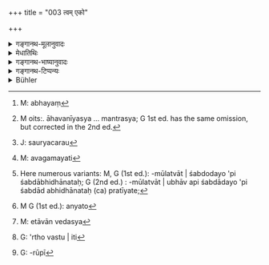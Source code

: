 +++
title = "003 त्वम् एको"

+++

<details><summary>गङ्गानथ-मूलानुवादः</summary>

Thou alone, O Lord, art conversant with what ought to be done, which forms the true import of this entire Veda—which is eternal, inconceivable and not directly cognisable.—(3)


“As a matter of fact, Vidhi is something in the form of what should be done, expressed by the injunctive and such other verbal expressions; and this, in all cases, must be directly expressed by actual words; under the circumstances, what do you mean by saying that there are two kinds of injunction,—that the term ‘one should offer’ denotes something to be done, and the procedure of the offering is indicated by implication in the manner described above?”
</details>

<details><summary>मेधातिथिः</summary>

**त्वम्** एव **एको** ऽसहायो ऽद्वितीयः । **सर्वस्य विधानस्य कार्यतत्वार्थवित्** । **विधानं** शास्त्रं विधीयन्ते ऽनेन कर्माणीति । तस्य **स्वयंभुवो** नित्यस्याकृतकस्यापौरुषेयस्य वेदाख्यस्य । **सर्वस्य** प्रत्यक्षाक्षरस्यानुमेयाक्षरस्य च । "अग्निहोत्रं जुहुयाद् अयं[^५] सहस्रमानव इत्य् एतया[^६] आहवनीयम् उपतिष्ठते" इति प्रत्यक्ष एव वेदो ऽयं होमं विधत्ते । एतयेति च तृतीयया प्रत्यक्षस्यैव मन्त्रस्याहवनीयोपस्थाने विनियोगः । "अष्टकाः कर्तव्याः" इत्य् अत्र तु स्मृत्यानुमीयते वेदः । "बर्हिर् वेदसदनं दामि" इति लिङ्गाद् अनेन बर्हिर् लुनातीति श्रुतेर् अनुमानम् । अयं हि मन्त्रो दर्शपूर्णमासप्रकरणे पठितो बर्हिर् लवनं च तत्राम्नातम् । अनेन मन्त्रेण लुनीयात् इत्य् एतत् तु नास्ति । मन्त्रः पुना रूपाद् बर्हिर्लवनप्रकाशनसमर्थः । प्रकरणात् सामान्यतः सिद्धो दर्शपूर्णमाससंबन्धः । स्वसामर्थ्येन तु बर्हिर्लवने प्रयुज्यते । एष ह्य् अत्र प्रतीतिः । प्रकरणाद् दर्शपूर्णमासाव् अनेन मन्त्रेण कुर्यात् । कथम् इति । यथा शक्नुयाद् इत्य् अनुक्तापि शक्तिः सर्वत्र सहकारिणी । किं च शक्नोति मन्त्रः कर्तुं । बर्हिर्लवनं प्रकाशयितुम् । ततः प्रकरणात् स्वसामर्थ्याच् चानेन मन्त्रेण "बर्हिर् लुनाति" इति बुद्धौ शब्द आगच्छति । सविकल्पकविज्ञानैः पूर्वं शब्दः प्रतीयत इति । स बुद्धिस्थः शब्दो ऽनुमेयो वेद उच्यते । वेदत्वं च तस्य दर्शपूर्णमासवाक्यमन्त्रवाक्याभ्यां श्रुत्यन्तराभ्यां स्वसामर्थ्येनोत्थापितत्वाद् इति कुमारिलपक्षः ।


[^६]:
     M oits:. āhavanīyasya ... mantrasya; G 1st ed. has the same omission, but corrected in the 2nd ed.


[^५]:
     M: abhayaṃ

- अथ वा विधिर् **विधानम्** अनुष्ठानं प्रयोजनसंपत्तिः । तस्य **स्वयंभुवो** नित्यस्यानादिपरंपरायातस्य, स्वयंभुवा वेदेन वा प्रतिपाद्यस्य, **सर्वस्य** श्रूयमाणाक्षरप्रतिपाद्यस्य प्रतिपन्नार्थसामर्थ्यगम्यस्य च । द्विविधो हि वैदिको विधिः । कश्चित् साक्षाच् छब्दप्रतिपाद्य्ः । यथा "सौरं चरुं निर्वपेत् ब्रह्मवर्चसकामः" इति सौर्ये चरौ[^७] ब्रह्मवर्चसकामो ऽधिक्रियते । तस्य चरोर् ब्रह्मवर्चसं साधयत इयम् इतिकर्तव्यता आग्नेयवद् इत्य् अवगम्यते[^८] । उभयत्रापि चेयं प्रतीतिः शब्दावगममूलत्वात्[^९] शब्द एव । उभाव् अपि शब्दाद् अभिधानतः प्रतीयते, तथा अभिधेयप्रतिपत्तितः । विशेषस् तु व्यवधानादिकृतो न शब्दतां विहन्ति । यथा वापीथम् उदकं हस्तेनाभिहतं प्रदेशान्तरम् अभिहन्ति तद् अपि हतसंयोगेनैवाभिहतं भवति न तु साक्षात् । शर्कराणां रेचककर्मण्याद्यप्रयत्नकृता एवोत्प्लुत्योत्प्लुत्य पाताः । तादृशम् एततत् । वैकृते कर्मणि विशिष्टेतिकर्तव्यतासंबन्धः । एवं "विश्वजिता यजेत" इत्य् उत्पत्तिर् नाधिकारशून्यास्तीति स्वर्गकाम इत्य् अधिकारावगतिः प्रतिपन्नार्थसामर्थ्यगम्या । अतो[^१०] वैरूप्यं विधानस्य सर्वस्येतिपदं सर्वस्य तात्पर्यम् एवं रूपं, वेदमूलाः स्मृतय इति ज्ञापयितुम् । द्वितीये चैतद् दर्शयिष्यामः ।


[^१०]:
     M G (1st ed.): anyato


[^९]:
     Here numerous variants: M, G (1st ed.): -mūlatvāt | śabdodayo 'pi śabdābhidhānataḥ; G (2nd ed.) : -mūlatvāt | ubhāv api śabdādayo 'pi śabdād abhidhānataḥ (ca) pratīyate; 


[^८]:
     M: avagamayati


[^७]:
     J: sauryacarau

- <u>ननु</u> लिङ्गादिप्रतिपाद्यो ऽर्थः कर्तव्यतारूपो विधिः । स च सर्वत्र प्रत्यक्षशब्दप्रतिपाद्य एव । तत्र किम् उच्यते द्विविधो हि वैदिको विधिर् इति । निर्वपेद् इति कर्तव्यतावगम्यते । इतिकर्तव्यतार्थसामर्थ्यगम्या उक्तेन प्रकारेण ।

- <u>नैष दोषः</u> । निर्वपेद् यजेतेति न केवले धात्वर्थविषयत्वे ऽवगते परिपूर्णा कर्तव्यता भवति । यावद् अंशान्तराण्य् अधिकारेतिकर्तव्यताप्रयोगरूपाणि नावगतानि । एतैर् अंशैर् विततरूपो विधिः प्रतीयते । अतो ऽंशरूपाण्य् अपि विधिशब्दाभिलप्यतया न विरुद्धानि ।

- एतद् एवाह । **अचिन्त्यस्येति** । अप्रत्यक्षस्येत्य् अर्थः । प्रत्यक्षं ह्य् अनुभूयत इत्य् उच्यते, न चिन्त्यते इति, न स्मर्यत इति । **अप्रमेयस्य** कल्प्यस्य प्रायशः स्मृतिवाक्यमूलस्य । न हि प्रत्यक्षेण प्रमीयते । अतो ऽप्रेमेयस्येत्य् उच्यते । अथ वाप्रमेयस्येयत्तया परिमातुम् अशक्यस्यातिमहत्त्वात् । अनेकशाखाभेदभिन्नो वेदो न शक्यते सर्वैः प्रमातुम् । अत एवाचिन्त्यस्य । यद् अतिबहु तद् दुर्ग्रहत्वाद् अचिन्त्यम् इत्य् उच्यते । यथा च लोके वक्तारो भवन्ति, "अन्येषां का गतिः, चिन्तयितुम् अप्य् एतन् न युज्यते" इति । मनः किल सर्वविषयम् । अयं चातिमहत्त्वात् तस्यापि न विषय इति । पदद्वयेन बाह्यान्तःकरणविषयतया महत्त्वस्य ख्यापनेनाचार्यः प्रोत्साह्यते । त्वयैव केवलेनैवंविधो वेद आगमितो ऽतस् तस्य यः कार्यरूपस् तत्त्वार्थस् तम् वेत्सि जानीषे । 

- कार्यम् अनुष्ठेयम् उच्यते । यत्र पुरुषो ऽनुष्ठातृत्वेन विनियुज्यते- इदं त्वया कर्तव्यम्, इदं त्वया न कर्तव्यम् इत्य्; अग्निहोत्रादि कर्तव्यम् कलञ्जभक्षणादि न कर्तव्यम् । प्रतिषेधो ऽप्य् अनुष्ठानम् एव । यद् ब्राह्मणवधस्याननुष्ठानं तद् एव प्रतिषेधस्यानुष्ठानम् । प्रवृत्तिश् च क्रिया निवृत्तिश् च क्रियेति । न हि परिस्पन्दनमानसाधनसाध्यम् एवानुष्ठानम् उच्यते । किं तर्हि । प्राप्ते तद्रूपे तन्निवृत्तिर् अपि । यथा "हितसेवी चिरायुः" इति । यः प्राप्ते काले भुङ्के ऽप्राप्ते न भुङ्के । अभोजनम् अपि हितम् एव । 

- अथ वा कार्यशब्दः प्रदर्शनार्थो विधेः प्रतिषेधस्य च । एतावद् एव[^११] वेदस्य तत्त्वरूपः पारमार्थिको ऽर्थः । यस् त्व्[^१२] इतिवृत्तसंवर्णनरूपः "सो ऽरोदीद् यद् अरोदीत् तद् रुद्रस्य रुद्रत्वम्" (त्स् १.५.१.१; निर् १०.५) इति स न तत्त्वार्थः, विध्यन्तरेणैकवाक्यत्वात् प्रशंसापरत्वेन स्वार्थनिष्ठत्वाभावात् । अस्ति ह्य् अत्र विध्यन्तरम् "तस्माद् बर्हिषि रजतं न देयम्" (त्स् १.५.१.२) इति । "सो ऽरोदीत्" इत्यादीनि "पुरास्य संवत्सराद् गृहे रोदनं भवति" इत्यन्तानि (स् १.५.१.१–२) तद् एकवाक्यतापन्नानि बर्हिषि रजतदाननिन्दया तत् प्रतिषेधं स्तुवन्ति । तद् उक्तं "साध्ये ऽर्थे वेदः प्रमाणं, न सिद्धरूपे" । अर्थवादानां हि सिद्धरूपो ऽर्थः । न हि तदर्थस्य कर्तव्यता प्रतीयते । विध्युपदेशपरत्वं च प्रतीयते । यदि च स्वार्थपरा अपि स्युस् तदा विधिपरत्वं व्याहन्येत । ततश् च प्रतीयमानैकवाक्यता बाध्येत । न च संभवत्य् एकवाक्यत्वे वाक्यभेदो न्याय्यः । न च साध्यस्य सिद्धार्थपरत्वेनैकवाक्यता घटते । तथा हि न किंचिद् वेदेनोपदिश्यते कर्तव्यम् । अतश् चाप्रमाणम् एव वेदः स्यात् । विध्यर्थता चावगम्यमाना लिङादीनां त्यक्ता स्यात् । तस्मात् कार्यरूपो[^१३] वेदस्य तत्त्वार्थ इति मनुर् भगवान् आह । जैमिनिनाप्य् उक्तं कार्ये ऽर्थे वेदः प्रमाणम् "चोदनालक्षणो ऽर्थो धर्मः" (प्म्स् १.१.२) इति । 


[^१३]:
     G: -rūpī


[^१२]:
     G: 'rtho vastu | iti


[^११]:
     M: etāvān vedasya

- अतश् च निरवशेषपदार्थपरिज्ञानातिशययोगाद् धर्मप्रवचनसामर्थ्यं सिद्धवद् उपादाय, **प्रभो** इत्य् आमन्त्रणम् । "हे प्रभो धर्माभिधानशक्त त्वम् अनुब्रूहि धर्मान्" इति । एवम् अनया त्रिश्लोक्या धर्मान् पृष्ट उत्तरेण श्लोकेन प्रतिजज्ञे ॥ १.३ ॥
</details>

<details><summary>गङ्गानथ-भाष्यानुवादः</summary>

At this stage the following question arises—“It has been said that the
term ‘Duty’ is used in the sense of only that activity which tends to
accomplish a transcendental purpose; and such activity may consist in
the *performing of the Aṣṭakā*, as also in *bowing to Caityas* and such
other acts (prescribed in the heterodox scriptures); and what sort of
Duties is going to be expounded in the present Treatise?”

In answer to this we have the third verse, which serves the purpose of
pointing out what Duties are going to be expounded and also of further
indicating the aptitude of Manu already mentioned.

‘*Thou alone*’—without any one to help you; without a second.

‘*Sarvasya vidhānasya kāryatattvārthavit*.’—The term ‘*Vidhāna*,’
meaning that by which acts are enjoined, stands for the *scripture*;—it
is called ‘*svayambhu*’ in the sense that it is eternal, not a product,
not the work of man; and its name is ‘*Veda*’;—‘*entire*’ *i.e*.,
including the text which is directly found in the Veda, as also that the
exact words of which are only inferred; for instance, (*a*) in the
text—‘*one should perform the Agnihotra, it pertains to thousand
men*,—by means of this verse one should worship the Āhavanīya’—we have
the Veda directly enjoining what is to be done; the term ‘by means of
this,’ ending as it docs with the instrumental case-termination, serving
to point out the employment of the mantra-text directly quoted;—(*b*)
while in the case of the injunction ‘the Aṣṭakās should be performed,’
which is found in the *Smṛti, we* infer, on the strength of this
*Smṛti*, the corresponding Veda text;—similarly, when we read the
Mantra-text, ‘I am chopping grass, the seat of the Gods,’ we at once
infer, on the basis of the indicative power of the words of that text,
the Vedic injunction that ‘the said text is to be employed in the
chopping of grass this Mantra is found in that section of the Veda which
deals with the *Darśa-pūrṇamāsa sacrifice*, and the *chopping of grass*
is laid down as to be done in course of that sacrifice; but there is no
such direct injunction as that ‘the chopping should be done with such
and such a Mantra and the above-mentioned Mantra-text is found to be
capable, by its very form, of indicating the *chopping of grass*; while
as regards its being connected in a general way, with the sacrifice,
this follows the fact of its occurring in the same ‘context’ as the
injunction of that sacrifice; and it is by virtue of its own indicative
force that it comes to be employed in the chopping of grass. The idea
arising in the mind of the student (on noticing the above facts) is as
follows:—‘From the context it follows that the Mantra-text in question
should be used in the performance of the *pūrṇamāsa* sacrifices;—how is
this to be done?—well, the natural answer is that it is to be used in
the manner in which it is capable of being used; the capacity of a
thing, even though not directly mentioned, always help., in determining
its use;—what then is the Mantra-text capable of doing?—it is capable of
indicating the *chopping of grass*;—hence from the context, and from the
capability of the Mantra itself, it follows that it should be employed
in the chopping of grass’;—as soon as this idea has been arrived at, the
corresponding words, ‘by this Mantra the chopping of grass should be
done,’ present themselves to the mind; because as a matter of fact,
every concrete conception is preceded by the corresponding verbal
expression. The said verbal expression, thus presenting itself to the
mind, is called the ‘*inferred* Vedic text.’ The Text thus inferred is
regarded as ‘Veda,’ by virtue of the fact that it owes its existence to
the force of two other Vedic texts—*viz*., the text laying down the
*Darśapūrṇamāsa* and the *Mantra-text* referred to above. Such is the
opinion of Kumārila.

Or, the term ‘*vidhāna*’ may be taken as equivalent to ‘*vidki*’,
meaning actual *operation*, the *accomplishment of purpose*; this is
called ‘*svayambhu*’ in the sense that it is *eternal, i.e*., handed
down by beginningless tradition,—or that *it is prescribed in the
eternal Veda*;—‘entire’—*i.e*., what is prescribed in the directly
available verbal texts, and what is only implied by the force of what is
directly expressed by the words of the texts. The Vedic injunction is of
two kinds:—(a) There is one kind of injunction which is directly
expressed by the words; *e.g*., ‘desirous of Brahmic glory, one should
offer the *Saurya-Caru*’; here what is expressed is that one who desires
Brahmic glory is the ñt and proper person to offer the *Saurya-Caru*;
and when one proceeds to secure Brahmic glory by means of the said
offering, he learns that the procedure of the offering is analogous to
the *Āgneya* offering (which is the archetype of all *Caru-offerings*).
In both these cases the idea got at, being derived from the words of the
texts, is regarded as ‘derived directly from words;’ though the former
is derived directly from the words and the latter from what is
‘expressed by the worlds,’ yet, this difference, due to the removal of
the latter by one step, does not deprive it of the character of ‘being
derived from words.’ For instance, when the water in the pool is struck
by the hand, and it in its turn strikes against some other place; and
yet this latter place is regarded as being struck by the hand, though
not directly; similarly when pieces of rubber are thrown down, they rise
and fall, and all the subsequent acts of rising and falling are the
indirect effects of 'the first downward impulse imparted to them.
Exactly analogous is the case of the injunctions in question: Every
ectypal sacrifice is related to a particular form of procedure (borrowed
from its archetype). Similarly when we meet with the injunction ‘one
should perform the *Viśvajit* sacrifice,’ we argue that no injunction is
possible except in reference to a fit and proper person capable of (and
having a motive for) performing it, and hence come to the conclusion
that the person so capable is one who desires Heaven; this idea being
thus implied by the force of what is directly expressed by the words of
the text. It is in view of this two-fold character of injunctions (and
enjoined acts) that we have the term ‘entire.’ In fact the purpose of
adding the epithet ‘entire’ is to indicate that *Smṛtis* have their
source in the Veda. This we shall explain under Discourse II.

An objection is raised:—

> “As a matter of fact, *Vidhi* is something in the form of what should
> be done, expressed by the injunctive and such other verbal
> expressions; and this, in all cases, must be directly expressed by
> actual words; under the circumstances, what do you mean by saying that
> there are two kinds of injunction,—that the term ‘one should offer’
> denotes something to be done, and the procedure of the offering is
> indicated by implication in the manner described above?”

There is no force in this objection. As a matter of fact, in the case of
the injunctive words ‘*nirvapet*,’ ‘should offer,’ ‘*yajeta*,’ ‘should
sacrifice’ and the like, even though what is expressed by the verbal
root itself may be comprehended, the full conception of *what is to he
done* is not obtained until we have comprehended the other factors,—such
as the character of the person fit for the performance, the procedure to
be adopted, and the actual details of the act to be performed; it is
only as equipped with all these factors that the Injunction becomes
comprehended in its complete form. In view of this fact, there is
nothing incongruous in regarding the said factors also as denoted by the
Injunctive word.

This is what the text means by the epithet ‘*achintya*,’
‘*inconceivable*’—which means ‘not directly perceptible.’ What is
directly perceived is said to be ‘apprehended,’ and not ‘conceived,’ or
‘remembred’ \[so that if the Veda were something directly perceived, the
epithet ‘inconceivable’ would have no force; things like the Veda can
only be *conceived of*, and the Veda isnot even that\].

‘*Not directly cognisable*;’—*i.e*., that which has got to be assumed or
inferred, as forming the source of several assertions made in the
*Smṛti*;as a matter of fact, such Vedic texts are not *perceived*, hence
it is called ‘not directly cognisable.’—Or ‘*not directly cognisable*’
may he taken in the sense of *incapable of having its extent exactly
defined*, by reason of its being very extensive; the Veda being divided
into several rescensions, cannot be exactly defined by all persons; and
on this account also it may be called ‘*inconceivable*;’ even in
ordinary parlance, people are found to say—‘what to say of others; this
cannot be even conceived of.’ The mind can conceive of all things; but
the Veda is so extensive that it cannot be conceived of even by the
mind. Thus the two epithets (‘inconceivable’ and ‘not directly
cognisable’) serve to indicate that the Veda is beyond the reach of the
internal as well as the external organs of perception; *i.e*., it is
very extensive; and this mention of the extensiveness of the Veda serves
as an inducement to the Teacher; the meaning being—‘it is you alone who
have learnt the Veda which is so extensive, hence you alone are
*conversant with what ought to be done, which forms the true import of
the said Veda*.’

The term ‘*Kārya*,’ ‘what ought to be done,’ stands for *the act to be
performed*; in reference to which the man is prompted to be the
*performer*, (in such terms as)—‘this should be done by you,’ ‘this
should not be done by you,’ ‘the Agnihotra should be performed’ ‘the
eating of the flesh of an animal killed by a poisoned arrow should not
be done.’ *Avoidance* also is a kind of ‘acting;’ *e.g*., the ‘non-doing
of Brāhmaṇa-murder’ constitutes the ‘performance’ or ‘acting’ of the
*avoidance* (of Brāhmaṇa-murder). *Activity* is ‘acting;’ so is also
‘desisting from activity;’ and the name ‘acting’ is not restricted to
only that which is accomplished by means of instruments and agents set
in motion; in fact, when such ‘acting’ is possible, if one desists from
it, this *desisting* also is ‘acting.’ For instance, when it is asserted
that ‘the man who takes wholesome food lives long,’ what is meant is
that the man who takes his food at the proper time, and who *does not
eat* at the improper time; as *desisting from eating* is also
‘wholesome.’

Or, the word ‘*Kārya*’ may be taken as indicating the Injunction and the
Prohibition; as these alone form the essence of the Veda; the other
parts of it, which are merely descriptive of certain happenings,—such
passages for instance as ‘he wept, and because he wept, he became known
as *Rudra*,’—are not *true*; they are not meant to be taken in their
literal sense, they are meant to be construed along with an injunctive
passage and serving the purpose of commending what has been laid down in
that injunctive passage. For instance, the descriptive passage just
quoted—beginning with ‘he wept’ and, ending with ‘there is weeping in
his house within a year’—is to be construed with the injunctive
passage—‘Therefore silver should not be placed on the grass;’ and being
deprecatory of the *placing of silver*, it serves the purpose of
commending the prohibition of that placing of silver. This is what is
meant by the dictum—‘the Veda is an authoritative source of knowledge in
regard to *what has to be accomplished*, and not *what is already
accomplished* and what is mentioned in the *Arthavāda* or Descriptive
Passages is what is already accomplished; and what is already
accomplished cannot be cognised as *something to be done*; what however
is cognised is that the description is supplementary to some injunction;
if then it were taken to be true in its own literal sense, it could not
be supplementary to any injunction; and this would militate against the
syntactical connection between the two passages—descriptive and
injunctive; and so long as two passages can be taken as syntactically
connected and constituting a single compound sentence, it is not right
to take them as two distinct sentences. \[The reverse process of taking
the injunction as supplementary to the description would not be right;
for\] as a matter of fact, what is yet to be accomplished could not be
subservient to what is already accomplished; specially because, if this
were so (and the in junction itself were not literally true), then the
Veda would contain no injunction of anything at all; and it would
thereby cease to be an authoritative source of knowledge. This would
involve the further incongruity, that we would have to deny the
well-recognised fact of the injunctive and other words denoting
*injunction*. It is with a view to all this that the revered Manu has
declared ‘something to be done’ as the ‘essence’ of the Veda. Jaimini
also in the *Pūrvamīmānsā-Sūtra* (1.1.2)—‘Duty is that desirable tiling
which is prescribed by the Vedic injunction’—has distinctly declared
that the Veda is an authoritative source of knowledge in regard to *what
is to be done*.

The term of address ‘Lord’ has been used on the understanding that the
personage addressed is well-known to be possessed of the capacity to
expound duty,—such capacity being due to his being endowed with a high
degree of knowledge of all things. The meaning thus is—‘O Lord, may you,
who are fully able to expound Duty, explain the Duties to us.’

Being thus questioned by means of the first three verses, he promised,
in the following verse, what he was asked to do. (3)
</details>

<details><summary>गङ्गानथ-टिप्पन्यः</summary>

‘*Vidhānasya svayambhuvaḥ*’—Buhler has translated this phrase to mean
‘the ordinance of the self-existent’,—evidently taking ‘*Svayambhuvaḥ*’
as standing for God. This, however, is incompatible with the
interpretation of all the commentators, according to whom
‘*Svayambhuvaḥ*’ is in apposition to ’*Vidhānasya*’,—the phrase meaning
the ‘self-existent ordinance’, ‘the Eternal Law’ (the Veda). Burnell is
more to the point when he renders it as ‘self-existent system.’
Medhātithi (p. 5) has suggested another explanation—‘activity handed
down by immemorial tradition.’

‘*Aprameyasya*’—Though other commentatoss are satisfied with rendering
this epithet as meaning ‘unfathomable,’ Medhātithi imparts to it a
special significance by explaining it as ‘not directly knowable, but to
be inferred, as the foundation of the Smṛti.’

‘*Kāryatattvārtha*’—‘the purport and nature of the soul’ (Kullū.)—‘the
true purport’ (Medhātithi, Govinda and Nandana)

It is noteworthy that Medhātithi has supplied, under verse 11 below, a
totally different explanation of this verse.
</details>

<details><summary>Bühler</summary>

003	'For thou, O Lord, alone knowest the purport, (i.e.) the rites, and the knowledge of the soul, (taught) in this whole ordinance of the Self-existent (Svayambhu), which is unknowable and unfathomable.'
</details>
